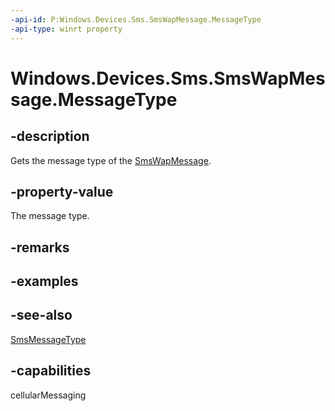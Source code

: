 ----api-id: P:Windows.Devices.Sms.SmsWapMessage.MessageType
-api-type: winrt property
---<!-- Property syntaxpublic Windows.Devices.Sms.SmsMessageType MessageType { get; }--># Windows.Devices.Sms.SmsWapMessage.MessageType## -descriptionGets the message type of the [SmsWapMessage](smswapmessage.md).## -property-valueThe message type.## -remarks## -examples## -see-also[SmsMessageType](smsmessagetype.md)## -capabilitiescellularMessaging
